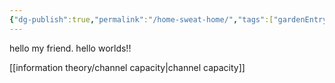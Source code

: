 ```yaml
---
{"dg-publish":true,"permalink":"/home-sweat-home/","tags":["gardenEntry"]}
---
```




hello my friend. hello worlds!!

[[information theory/channel capacity\|channel capacity]]
